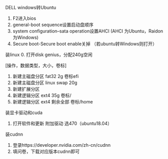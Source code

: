 DELL windows转Ubuntu
1. F2进入bios
2. general-boot sequence设置启动盘顺序
3. system configuration–sata operation设置AHCI
  (AHCI 为Ubuntu，Raidon为Windows)
4. Secure boot-Secure boot enable关掉
  （若ubuntu转Windows则打开）


装linux
0. 打开disk genius，分配240g空闲

[操作，数据类型，大小，卷标]
1. 新建主磁盘分区 fat32 2g 卷标efi
2. 新建主磁盘分区 linux swap 20g
3. 新建扩展分区
4. 新建逻辑分区 ext4 35g 卷标/
5. 新建逻辑分区 ext4 剩余全部 卷标/home


装显卡驱动和cuda
1. 打开软件和更新 附加驱动 选470（ubuntu18.04）


装cudnn
1. 登录https://developer.nvidia.com/zh-cn/cudnn
2. 填问卷，下载对应版本cudnn即可
